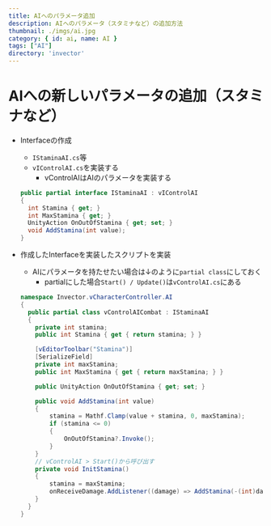 ```yaml
---
title: AIへのパラメータ追加
description: AIへのパラメータ（スタミナなど）の追加方法
thumbnail: ./imgs/ai.jpg
category: { id: ai, name: AI }
tags: ["AI"]
directory: 'invector'
---
```


# AIへの新しいパラメータの追加（スタミナなど）

- Interfaceの作成
  - `IStaminaAI.cs`等
  - `vIControlAI.cs`を実装する
    - vControlAIはAIのパラメータを実装する

  ``` csharp [IStaminaAI.cs]
  public partial interface IStaminaAI : vIControlAI
  {
    int Stamina { get; }
    int MaxStamina { get; }
    UnityAction OnOutOfStamina { get; set; }
    void AddStamina(int value);
  }
  ```

- 作成したInterfaceを実装したスクリプトを実装
  - AIにパラメータを持たせたい場合は↓のように`partial class`にしておく
    - partialにした場合`Start() / Update()`は`vControlAI.cs`にある

  ``` csharp [vControlAICombatStamina.cs]
  namespace Invector.vCharacterController.AI
  {
    public partial class vControlAICombat : IStaminaAI
    {
      private int stamina;
      public int Stamina { get { return stamina; } }

      [vEditorToolbar("Stamina")]
      [SerializeField]
      private int maxStamina;
      public int MaxStamina { get { return maxStamina; } }

      public UnityAction OnOutOfStamina { get; set; }

      public void AddStamina(int value)
      {
          stamina = Mathf.Clamp(value + stamina, 0, maxStamina);
          if (stamina <= 0)
          {
              OnOutOfStamina?.Invoke();
          }
      }
      // vControlAI > Start()から呼び出す
      private void InitStamina()
      {
          stamina = maxStamina;
          onReceiveDamage.AddListener((damage) => AddStamina(-(int)damage.staminaDamage));
      }
    }
  }
  ```
